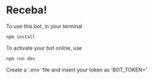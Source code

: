 # Receba!

To use this bot, in your terminal

```cmd
npm install
```

To activate your bot online, use

```cmd
npm run dev
```

Create a '.env' file and insert your token as 'BOT_TOKEN='
